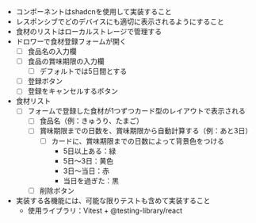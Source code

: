 - コンポーネントはshadcnを使用して実装すること
- レスポンシブでどのデバイスにも適切に表示されるようにすること
- 食材のリストはローカルストレージで管理する
- ドロワーで食材登録フォームが開く
  - [ ] 食品名の入力欄
  - [ ] 食品の賞味期限の入力欄
    - [ ] デフォルトでは5日間とする
  - [ ] 登録ボタン
  - [ ] 登録をキャンセルするボタン
- 食材リスト
  - [ ] フォームで登録した食材が1つずつカード型のレイアウトで表示される
    - [ ] 食品名（例：きゅうり、たまご）
    - [ ] 賞味期限までの日数を、賞味期限から自動計算する（例：あと3日）
      - [ ] カードに、賞味期限までの日数によって背景色をつける
        - 5日以上ある：緑
        - 5日〜3日：黄色
        - 3日〜当日：赤
        - 当日を過ぎた：黒
    - [ ] 削除ボタン
- 実装する各機能には、可能な限りテストも含めて実装すること
  - 使用ライブラリ：Vitest + @testing-library/react
